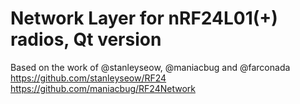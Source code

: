 # Network Layer for nRF24L01(+) radios, Qt version

Based on the work of @stanleyseow, @maniacbug and @farconada
https://github.com/stanleyseow/RF24
https://github.com/maniacbug/RF24Network
